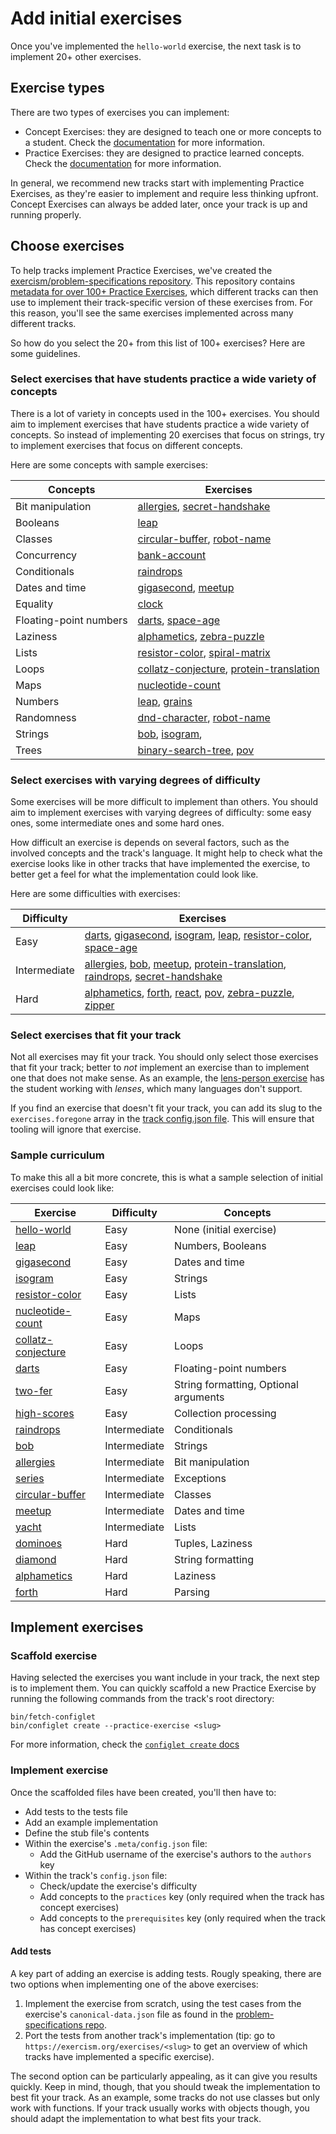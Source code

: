 # Add initial exercises

Once you've implemented the `hello-world` exercise, the next task is to implement 20+ other exercises.

## Exercise types

There are two types of exercises you can implement:

- Concept Exercises: they are designed to teach one or more concepts to a student. Check the [documentation](/docs/building/tracks/concept-exercises) for more information.
- Practice Exercises: they are designed to practice learned concepts. Check the [documentation](/docs/building/tracks/practice-exercises) for more information.

In general, we recommend new tracks start with implementing Practice Exercises, as they're easier to implement and require less thinking upfront.
Concept Exercises can always be added later, once your track is up and running properly.

## Choose exercises

To help tracks implement Practice Exercises, we've created the [exercism/problem-specifications repository](https://github.com/exercism/problem-specifications).
This repository contains [metadata for over 100+ Practice Exercises](https://github.com/exercism/problem-specifications/tree/main/exercises), which different tracks can then use to implement their track-specific version of these exercises from.
For this reason, you'll see the same exercises implemented across many different tracks.

So how do you select the 20+ from this list of 100+ exercises?
Here are some guidelines.

### Select exercises that have students practice a wide variety of concepts

There is a lot of variety in concepts used in the 100+ exercises.
You should aim to implement exercises that have students practice a wide variety of concepts.
So instead of implementing 20 exercises that focus on strings, try to implement exercises that focus on different concepts.

Here are some concepts with sample exercises:

| Concepts               | Exercises                                                                            |
| ---------------------- | ------------------------------------------------------------------------------------ |
| Bit manipulation       | [allergies][allergies], [secret-handshake][secret-handshake]                         |
| Booleans               | [leap][leap]                                                                         |
| Classes                | [circular-buffer][circular-buffer], [robot-name][robot-name]                         |
| Concurrency            | [bank-account][bank-account]                                                         |
| Conditionals           | [raindrops][raindrops]                                                               |
| Dates and time         | [gigasecond][gigasecond], [meetup][meetup]                                           |
| Equality               | [clock][clock]                                                                       |
| Floating-point numbers | [darts][darts], [space-age][space-age]                                               |
| Laziness               | [alphametics][alphametics], [zebra-puzzle][zebra-puzzle]                             |
| Lists                  | [resistor-color][resistor-color], [spiral-matrix][spiral-matrix]                     |
| Loops                  | [collatz-conjecture][collatz-conjecture], [protein-translation][protein-translation] |
| Maps                   | [nucleotide-count][nucleotide-count]                                                 |
| Numbers                | [leap][leap], [grains][grains]                                                       |
| Randomness             | [dnd-character][dnd-character], [robot-name][robot-name]                             |
| Strings                | [bob][bob], [isogram][isogram],                                                      |
| Trees                  | [binary-search-tree][binary-search-tree], [pov][pov]                                 |

### Select exercises with varying degrees of difficulty

Some exercises will be more difficult to implement than others.
You should aim to implement exercises with varying degrees of difficulty: some easy ones, some intermediate ones and some hard ones.

How difficult an exercise is depends on several factors, such as the involved concepts and the track's language.
It might help to check what the exercise looks like in other tracks that have implemented the exercise, to better get a feel for what the implementation could look like.

Here are some difficulties with exercises:

| Difficulty   | Exercises                                                                                                                                                      |
| ------------ | -------------------------------------------------------------------------------------------------------------------------------------------------------------- |
| Easy         | [darts][darts], [gigasecond][gigasecond], [isogram][isogram], [leap][leap], [resistor-color][resistor-color], [space-age][space-age]                           |
| Intermediate | [allergies][allergies], [bob][bob], [meetup][meetup], [protein-translation][protein-translation], [raindrops][raindrops], [secret-handshake][secret-handshake] |
| Hard         | [alphametics][alphametics], [forth][forth], [react], [pov][pov], [zebra-puzzle][zebra-puzzle], [zipper][zipper]                                                |

### Select exercises that fit your track

Not all exercises may fit your track.
You should only select those exercises that fit your track; better to _not_ implement an exercise than to implement one that does not make sense.
As an example, the [lens-person exercise](https://github.com/exercism/problem-specifications/tree/main/exercises/lens-person) has the student working with _lenses_, which many languages don't support.

If you find an exercise that doesn't fit your track, you can add its slug to the `exercises.foregone` array in the [track config.json file](/docs/building/tracks/config-json).
This will ensure that tooling will ignore that exercise.

### Sample curriculum

To make this all a bit more concrete, this is what a sample selection of initial exercises could look like:

| Exercise                                 | Difficulty   | Concepts                              |
| ---------------------------------------- | ------------ | ------------------------------------- |
| [hello-world][hello-world]               | Easy         | None (initial exercise)               |
| [leap][leap]                             | Easy         | Numbers, Booleans                     |
| [gigasecond][gigasecond]                 | Easy         | Dates and time                        |
| [isogram][isogram]                       | Easy         | Strings                               |
| [resistor-color][resistor-color]         | Easy         | Lists                                 |
| [nucleotide-count][nucleotide-count]     | Easy         | Maps                                  |
| [collatz-conjecture][collatz-conjecture] | Easy         | Loops                                 |
| [darts][darts]                           | Easy         | Floating-point numbers                |
| [two-fer][two-fer]                       | Easy         | String formatting, Optional arguments |
| [high-scores][high-scores]               | Easy         | Collection processing                 |
| [raindrops][raindrops]                   | Intermediate | Conditionals                          |
| [bob][bob]                               | Intermediate | Strings                               |
| [allergies][allergies]                   | Intermediate | Bit manipulation                      |
| [series][series]                         | Intermediate | Exceptions                            |
| [circular-buffer][circular-buffer]       | Intermediate | Classes                               |
| [meetup][meetup]                         | Intermediate | Dates and time                        |
| [yacht][yacht]                           | Intermediate | Lists                                 |
| [dominoes][dominoes]                     | Hard         | Tuples, Laziness                      |
| [diamond][diamond]                       | Hard         | String formatting                     |
| [alphametics][alphametics]               | Hard         | Laziness                              |
| [forth][forth]                           | Hard         | Parsing                               |

## Implement exercises

### Scaffold exercise

Having selected the exercises you want include in your track, the next step is to implement them.
You can quickly scaffold a new Practice Exercise by running the following commands from the track's root directory:

```shell
bin/fetch-configlet
bin/configlet create --practice-exercise <slug>
```

For more information, check the [`configlet create` docs](/docs/building/configlet/create)

### Implement exercise

Once the scaffolded files have been created, you'll then have to:

- Add tests to the tests file
- Add an example implementation
- Define the stub file's contents
- Within the exercise's `.meta/config.json` file:
  - Add the GitHub username of the exercise's authors to the `authors` key
- Within the track's `config.json` file:
  - Check/update the exercise's difficulty
  - Add concepts to the `practices` key (only required when the track has concept exercises)
  - Add concepts to the `prerequisites` key (only required when the track has concept exercises)

#### Add tests

A key part of adding an exercise is adding tests.
Rougly speaking, there are two options when implementing one of the above exercises:

1. Implement the exercise from scratch, using the test cases from the exercise's `canonical-data.json` file as found in the [problem-specifications repo][problem-specifications-exercises].
2. Port the tests from another track's implementation (tip: go to `https://exercism.org/exercises/<slug>` to get an overview of which tracks have implemented a specific exercise).

The second option can be particularly appealing, as it can give you results quickly.
Keep in mind, though, that you should tweak the implementation to best fit your track.
As an example, some tracks do not use classes but only work with functions.
If your track usually works with objects though, you should adapt the implementation to what best fits your track.

[problem-specifications-exercises]: https://github.com/exercism/problem-specifications/tree/main/exercises/
[allergies]: https://github.com/exercism/problem-specifications/tree/main/exercises/allergies
[alphametics]: https://github.com/exercism/problem-specifications/tree/main/exercises/alphametics
[bank-account]: https://github.com/exercism/problem-specifications/tree/main/exercises/bank-account
[binary-search-tree]: https://github.com/exercism/problem-specifications/tree/main/exercises/binary-search-tree
[bob]: https://github.com/exercism/problem-specifications/tree/main/exercises/bob
[circular-buffer]: https://github.com/exercism/problem-specifications/tree/main/exercises/circular-buffer
[clock]: https://github.com/exercism/problem-specifications/tree/main/exercises/clock
[collatz-conjecture]: https://github.com/exercism/problem-specifications/tree/main/exercises/collatz-conjecture
[darts]: https://github.com/exercism/problem-specifications/tree/main/exercises/darts
[diamond]: https://github.com/exercism/problem-specifications/tree/main/exercises/diamond
[dnd-character]: https://github.com/exercism/problem-specifications/tree/main/exercises/dnd-character
[dominoes]: https://github.com/exercism/problem-specifications/tree/main/exercises/dominoes
[forth]: https://github.com/exercism/problem-specifications/tree/main/exercises/forth
[gigasecond]: https://github.com/exercism/problem-specifications/tree/main/exercises/gigasecond
[grains]: https://github.com/exercism/problem-specifications/tree/main/exercises/grains
[hamming]: https://github.com/exercism/problem-specifications/tree/main/exercises/hamming
[hello-world]: https://github.com/exercism/problem-specifications/tree/main/exercises/hello-world
[high-scores]: https://github.com/exercism/problem-specifications/tree/main/exercises/high-scores
[isogram]: https://github.com/exercism/problem-specifications/tree/main/exercises/isogram
[leap]: https://github.com/exercism/problem-specifications/tree/main/exercises/leap
[lens-person]: https://github.com/exercism/problem-specifications/tree/main/exercises/lens-person
[meetup]: https://github.com/exercism/problem-specifications/tree/main/exercises/meetup
[nucleotide-count]: https://github.com/exercism/problem-specifications/tree/main/exercises/nucleotide-count
[pov]: https://github.com/exercism/problem-specifications/tree/main/exercises/pov
[protein-translation]: https://github.com/exercism/problem-specifications/tree/main/exercises/protein-translation
[raindrops]: https://github.com/exercism/problem-specifications/tree/main/exercises/raindrops
[react]: https://github.com/exercism/problem-specifications/tree/main/exercises/react
[resistor-color]: https://github.com/exercism/problem-specifications/tree/main/exercises/resistor-color
[robot-name]: https://github.com/exercism/problem-specifications/tree/main/exercises/robot-name
[secret-handshake]: https://github.com/exercism/problem-specifications/tree/main/exercises/secret-handshake
[series]: https://github.com/exercism/problem-specifications/tree/main/exercises/series
[space-age]: https://github.com/exercism/problem-specifications/tree/main/exercises/space-age
[spiral-matrix]: https://github.com/exercism/problem-specifications/tree/main/exercises/spiral-matrix
[two-bucket]: https://github.com/exercism/problem-specifications/tree/main/exercises/two-bucket
[two-fer]: https://github.com/exercism/problem-specifications/tree/main/exercises/two-fer
[yacht]: https://github.com/exercism/problem-specifications/tree/main/exercises/yacht
[zebra-puzzle]: https://github.com/exercism/problem-specifications/tree/main/exercises/zebra-puzzle
[zipper]: https://github.com/exercism/problem-specifications/tree/main/exercises/zipper
